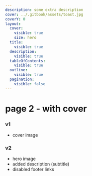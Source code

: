 ```yaml
---
description: some extra description
cover: ../.gitbook/assets/toast.jpg
coverY: 0
layout:
  cover:
    visible: true
    size: hero
  title:
    visible: true
  description:
    visible: true
  tableOfContents:
    visible: true
  outline:
    visible: true
  pagination:
    visible: false
---
```


# page 2 - with cover

### v1&#x20;

* cover image

### v2

* hero image
* added description (subtitle)
* disabled footer links

